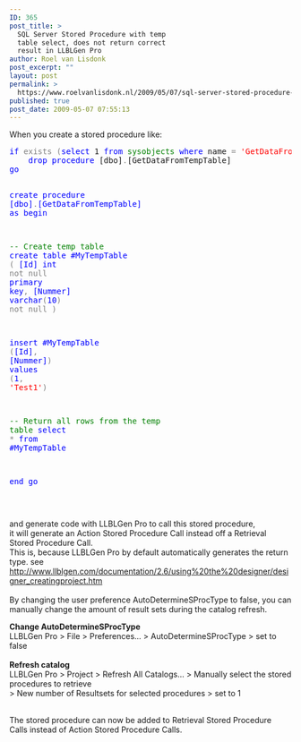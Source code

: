 ```yaml
---
ID: 365
post_title: >
  SQL Server Stored Procedure with temp
  table select, does not return correct
  result in LLBLGen Pro
author: Roel van Lisdonk
post_excerpt: ""
layout: post
permalink: >
  https://www.roelvanlisdonk.nl/2009/05/07/sql-server-stored-procedure-with-temp-table-select-does-not-return-correct-result-in-llblgen-pro/
published: true
post_date: 2009-05-07 07:55:13
---
```

<p>When you create a stored procedure like:</p><pre class="code"><span style="color:blue;">if </span><span style="color:gray;">exists (</span><span style="color:blue;">select </span>1 <span style="color:blue;">from </span><span style="color:green;">sysobjects </span><span style="color:blue;">where </span>name <span style="color:gray;">= </span><span style="color:red;">'GetDataFromTempTable' </span><span style="color:gray;">and </span>xtype <span style="color:gray;">= </span><span style="color:red;">'p'</span><span style="color:gray;">)
    </span><span style="color:blue;">drop procedure </span>[dbo]<span style="color:gray;">.</span>[GetDataFromTempTable]
<span style="color:blue;">go

create procedure </span>[dbo]<span style="color:gray;">.</span>[GetDataFromTempTable]
<span style="color:blue;">as
begin

</span><span style="color:green;">-- Create temp table
</span><span style="color:blue;">create table </span>#MyTempTable
<span style="color:gray;">(
    </span>[Id] <span style="color:blue;">int </span><span style="color:gray;">not null </span><span style="color:blue;">primary key</span><span style="color:gray;">,
    </span>[Nummer] <span style="color:blue;">varchar</span><span style="color:gray;">(</span>10<span style="color:gray;">) not null
)

</span><span style="color:blue;">insert </span>#MyTempTable <span style="color:gray;">(</span>[Id]<span style="color:gray;">, </span>[Nummer]<span style="color:gray;">) </span><span style="color:blue;">values </span><span style="color:gray;">(</span>1<span style="color:gray;">, </span><span style="color:red;">'Test1'</span><span style="color:gray;">)

</span><span style="color:green;">-- Return all rows from the temp table
</span><span style="color:blue;">select
    </span><span style="color:gray;">*
</span><span style="color:blue;">from
    </span>#MyTempTable

<span style="color:blue;">end
go</span></pre>
<p><a href="http://11011.net/software/vspaste"></a>&nbsp;</p>
<p>and generate code with LLBLGen Pro to call this stored procedure, <br />it will generate an Action Stored Procedure Call instead off a Retrieval Stored Procedure Call.<br />This is, because LLBLGen Pro by default automatically generates the return type. see<br /><a title="http://www.llblgen.com/documentation/2.6/using%20the%20designer/designer_creatingproject.htm" href="http://www.llblgen.com/documentation/2.6/using%20the%20designer/designer_creatingproject.htm">http://www.llblgen.com/documentation/2.6/using%20the%20designer/designer_creatingproject.htm</a><br /><br />By changing the user preference AutoDetermineSProcType to false, you can manually change the amount of result sets during the catalog refresh. </p>
<p><strong>Change AutoDetermineSProcType</strong><br />LLBLGen Pro &gt; File &gt; Preferences... &gt; AutoDetermineSProcType &gt; set to false<br /><br /><strong>Refresh catalog<br /></strong>LLBLGen Pro &gt; Project &gt; Refresh All Catalogs... &gt; Manually select the stored procedures to retrieve<br />&gt; New number of Resultsets for selected procedures &gt; set to 1</p>
<p><br />The stored procedure can now be added to Retrieval Stored Procedure Calls instead of Action Stored Procedure Calls.</p>